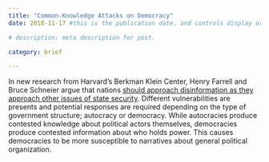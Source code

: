 ```yaml
---
title: "Common-Knowledge Attacks on Democracy"
date: 2018-11-17 #this is the publication date, and controls display order.

# description: meta description for post.

category: brief

---
```


In new research from Harvard’s Berkman Klein Center, Henry Farrell and Bruce Schneier argue that nations [should approach disinformation as they approach other issues of state security][link]. Different vulnerabilities are presents and potential responses are required depending on the type of government structure; autocracy or democracy. While autocracies produce contested knowledge about political actors themselves, democracies produce contested information about who holds power. This causes democracies to be more susceptible to narratives about general political organization. 

[link]: https://papers.ssrn.com/sol3/papers.cfm?abstract_id=3273111

